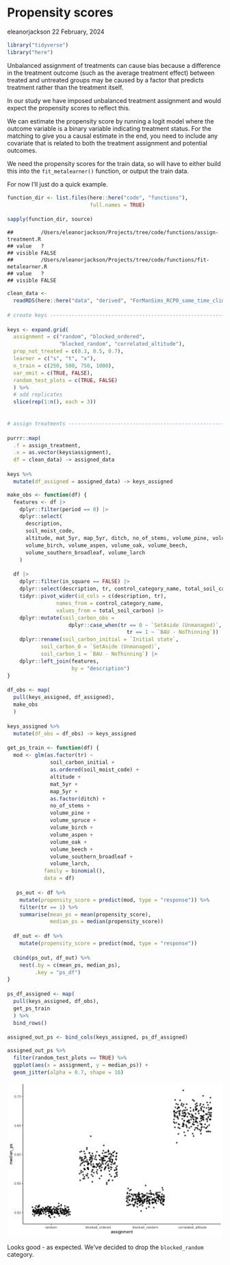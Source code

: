 Propensity scores
================
eleanorjackson
22 February, 2024

``` r
library("tidyverse")
library("here")
```

Unbalanced assignment of treatments can cause bias because a difference
in the treatment outcome (such as the average treatment effect) between
treated and untreated groups may be caused by a factor that predicts
treatment rather than the treatment itself.

In our study we have imposed unbalanced treatment assignment and would
expect the propensity scores to reflect this.

We can estimate the propensity score by running a logit model where the
outcome variable is a binary variable indicating treatment status. For
the matching to give you a causal estimate in the end, you need to
include any covariate that is related to both the treatment assignment
and potential outcomes.

We need the propensity scores for the train data, so will have to either
build this into the `fit_metalearner()` function, or output the train
data.

For now I’ll just do a quick example.

``` r
function_dir <- list.files(here::here("code", "functions"),
                           full.names = TRUE)

sapply(function_dir, source)
```

    ##         /Users/eleanorjackson/Projects/tree/code/functions/assign-treatment.R
    ## value   ?                                                                    
    ## visible FALSE                                                                
    ##         /Users/eleanorjackson/Projects/tree/code/functions/fit-metalearner.R
    ## value   ?                                                                   
    ## visible FALSE

``` r
clean_data <-
  readRDS(here::here("data", "derived", "ForManSims_RCP0_same_time_clim_squ.rds"))

# create keys -------------------------------------------------------------

keys <- expand.grid(
  assignment = c("random", "blocked_ordered",
                 "blocked_random", "correlated_altitude"),
  prop_not_treated = c(0.3, 0.5, 0.7),
  learner = c("s", "t", "x"),
  n_train = c(250, 500, 750, 1000),
  var_omit = c(TRUE, FALSE),
  random_test_plots = c(TRUE, FALSE)
  ) %>%
  # add replicates
  slice(rep(1:n(), each = 3))


# assign treatments -------------------------------------------------------

purrr::map(
  .f = assign_treatment,
  .x = as.vector(keys$assignment),
  df = clean_data) -> assigned_data

keys %>%
  mutate(df_assigned = assigned_data) -> keys_assigned
```

``` r
make_obs <- function(df) {
  features <- df |>
    dplyr::filter(period == 0) |>
    dplyr::select(
      description,
      soil_moist_code,
      altitude, mat_5yr, map_5yr, ditch, no_of_stems, volume_pine, volume_spruce,
      volume_birch, volume_aspen, volume_oak, volume_beech,
      volume_southern_broadleaf, volume_larch
    )
  
  df |>
    dplyr::filter(in_square == FALSE) |>
    dplyr::select(description, tr, control_category_name, total_soil_carbon) |>
    tidyr::pivot_wider(id_cols = c(description, tr),
                names_from = control_category_name,
                values_from = total_soil_carbon) |>
    dplyr::mutate(soil_carbon_obs =
                    dplyr::case_when(tr == 0 ~ `SetAside (Unmanaged)`,
                                       tr == 1 ~ `BAU - NoThinning`)) |>
    dplyr::rename(soil_carbon_initial = `Initial state`,
           soil_carbon_0 = `SetAside (Unmanaged)`,
           soil_carbon_1 = `BAU - NoThinning`) |>
    dplyr::left_join(features,
                     by = "description")
}

df_obs <- map(
  pull(keys_assigned, df_assigned), 
  make_obs
  ) 

keys_assigned %>%
  mutate(df_obs = df_obs) -> keys_assigned

get_ps_train <- function(df) {
  mod <- glm(as.factor(tr) ~ 
              soil_carbon_initial + 
              as.ordered(soil_moist_code) +
              altitude + 
              mat_5yr + 
              map_5yr + 
              as.factor(ditch) + 
              no_of_stems + 
              volume_pine + 
              volume_spruce +
              volume_birch + 
              volume_aspen + 
              volume_oak + 
              volume_beech +
              volume_southern_broadleaf + 
              volume_larch,
            family = binomial(), 
            data = df)
  
   ps_out <- df %>% 
    mutate(propensity_score = predict(mod, type = "response")) %>% 
    filter(tr == 1) %>%
    summarise(mean_ps = mean(propensity_score),
              median_ps = median(propensity_score))
  
  df_out <- df %>% 
    mutate(propensity_score = predict(mod, type = "response"))
  
  cbind(ps_out, df_out) %>% 
    nest(.by = c(mean_ps, median_ps),
         .key = "ps_df")
}

ps_df_assigned <- map(
  pull(keys_assigned, df_obs), 
  get_ps_train
  ) %>% 
  bind_rows()

assigned_out_ps <- bind_cols(keys_assigned, ps_df_assigned)
```

``` r
assigned_out_ps %>% 
  filter(random_test_plots == TRUE) %>% 
  ggplot(aes(x = assignment, y = median_ps)) +
  geom_jitter(alpha = 0.7, shape = 16)
```

![](figures/2024-02-16_propensity-scores/unnamed-chunk-3-1.png)<!-- -->

Looks good - as expected. We’ve decided to drop the `blocked_random`
category.
